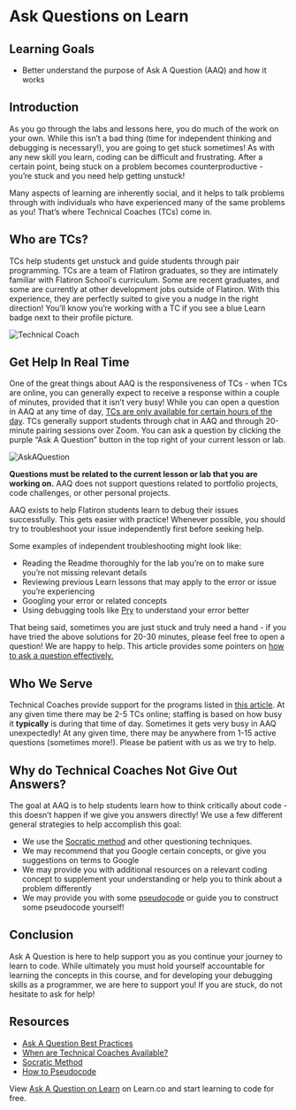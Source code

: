 # Ask Questions on Learn

## Learning Goals

- Better understand the purpose of Ask A Question (AAQ) and how it works

## Introduction

As you go through the labs and lessons here, you do much of the work on your
own. While this isn’t a bad thing (time for independent thinking and debugging
is necessary!), you are going to get stuck sometimes! As with any new skill you
learn, coding can be difficult and frustrating. After a certain point, being
stuck on a problem becomes counterproductive - you’re stuck and you need help
getting unstuck!

Many aspects of learning are inherently social, and it helps to talk problems
through with individuals who have experienced many of the same problems as you!
That’s where Technical Coaches (TCs) come in.

## Who are TCs?

TCs help students get unstuck and guide students through pair programming. TCs
are a team of Flatiron graduates, so they are intimately familiar with Flatiron
School's curriculum. Some are recent graduates, and some are currently at other
development jobs outside of Flatiron. With this experience, they are perfectly
suited to give you a nudge in the right direction! You’ll know you’re working
with a TC if you see a blue Learn badge next to their profile picture.

![Technical Coach](https://curriculum-content.s3.amazonaws.com/prework/technical_coach.png)

## Get Help In Real Time

One of the great things about AAQ is the responsiveness of TCs - when TCs are
online, you can generally expect to receive a response within a couple of
minutes, provided that it isn’t very busy! While you can open a question in AAQ
at any time of day,
[TCs are only available for certain hours of the day][hours]. TCs generally
support students through chat in AAQ and through 20-minute pairing sessions over
Zoom. You can ask a question by clicking the purple “Ask A Question” button in
the top right of your current lesson or lab.

![AskAQuestion](https://curriculum-content.s3.amazonaws.com/prework/AAQButton.png)

**Questions must be related to the current lesson or lab that you are working on.**
AAQ does not support questions related to portfolio projects, code challenges,
or other personal projects.

AAQ exists to help Flatiron students learn to debug their issues successfully.
This gets easier with practice! Whenever possible, you should try to
troubleshoot your issue independently first before seeking help.

Some examples of independent troubleshooting might look like:

- Reading the Readme thoroughly for the lab you’re on to make sure you’re not missing relevant details
- Reviewing previous Learn lessons that may apply to the error or issue
you’re experiencing
- Googling your error or related concepts
- Using debugging tools like [Pry](http://pry.github.io/) to understand your error better

That being said, sometimes you are just stuck and truly need a hand - if you
have tried the above solutions for 20-30 minutes, please feel free to open a
question! We are happy to help. This article provides some pointers on
[how to ask a question effectively.][how to]

## Who We Serve

Technical Coaches provide support for the programs listed in
[this article][supported tracks]. At any given time there may be 2-5 TCs online;
staffing is based on how busy it **typically** is during that time of day. Sometimes
it gets very busy in AAQ unexpectedly! At any given time, there may be anywhere
from 1-15 active questions (sometimes more!). Please be patient with us as we
try to help.

## Why do Technical Coaches Not Give Out Answers?

The goal at AAQ is to help students learn how to think critically about code -
this doesn’t happen if we give you answers directly! We use a few different
general strategies to help accomplish this goal:

- We use the [Socratic method][] and other questioning techniques.
- We may recommend that you Google certain concepts, or give you suggestions on
  terms to Google
- We may provide you with additional resources on a relevant coding concept to
  supplement your understanding or help you to think about a problem differently
- We may provide you with some [pseudocode][] or guide you to construct some
  pseudocode yourself!

## Conclusion

Ask A Question is here to help support you as you continue your journey to learn
to code. While ultimately you must hold yourself accountable for learning the
concepts in this course, and for developing your debugging skills as a
programmer, we are here to support you! If you are stuck, do not hesitate to ask
for help!

## Resources

- [Ask A Question Best Practices][how to]
- [When are Technical Coaches Available?][hours]
- [Socratic Method][]
- [How to Pseudocode][pseudocode]

[pseudocode]: https://www.wikihow.com/Write-Pseudocode
[Socratic Method]: https://en.wikipedia.org/wiki/Socratic_method
[how to]: https://help.learn.co/en/articles/3575055-ask-a-question-best-practices
[supported tracks]: https://help.learn.co/en/articles/492978-does-my-program-or-course-have-technical-coach-support

[hours]: https://help.learn.co/en/articles/493006-when-are-technical-coaches-available

<p class='util--hide'>View <a href='https://learn.co/lessons/ask-a-question'>Ask
A Question on Learn</a> on Learn.co and start learning to code for free.</p>
